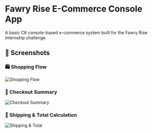 
#  Fawry Rise E-Commerce Console App
A basic C# console-based e-commerce system built for the Fawry Rise internship challenge.


## 📸 Screenshots

### 🛍️ Shopping Flow
![Shopping Flow](images/Screenshot%202025-07-08%20214940.png)

### 🧾 Checkout Summary
![Checkout Summary](images/screenshot2.png)

### 🚚 Shipping & Total Calculation
![Shipping & Total](images/screenshot3.png)
